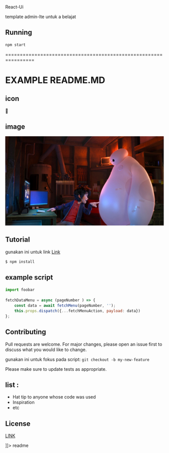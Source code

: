 <snippet>
  <content><![CDATA[

# React-Ui

template admin-lte untuk a belajat

## Running

```bash
npm start
```

================================================================

# EXAMPLE README.MD

## icon 

:muscle:

## image 

![baymax](example.jpg)

## Tutorial

gunakan ini untuk link [Link](https://github.com/dedycloud/React-app-UI-Admin)

```bash
$ npm install
```

## example script

```javascript
import foobar

fetchDataMenu = async (pageNumber ) => {
    const data = await fetchMenu(pageNumber, '');
    this.props.dispatch({...fetchMenuAction, payload: data})
};
```

## Contributing
Pull requests are welcome. For major changes, please open an issue first to discuss what you would like to change.

gunakan ini untuk fokus pada script: `git checkout -b my-new-feature`

Please make sure to update tests as appropriate.

## list :

* Hat tip to anyone whose code was used
* Inspiration
* etc

## License
[LINK](https://choosealicense.com/licenses/mit/)

]]></content>
  <tabTrigger>readme</tabTrigger>
</snippet>